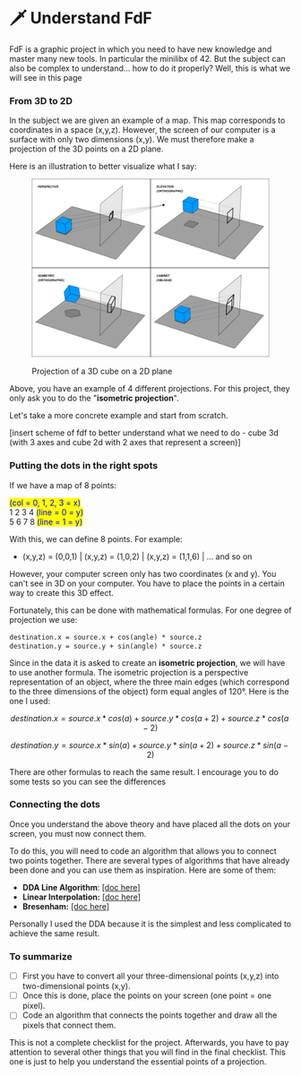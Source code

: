 # 🗡️ Understand FdF

FdF is a graphic project in which you need to have new knowledge and master many new tools. In particular the minilibx of 42. But the subject can also be complex to understand... how to do it properly? Well, this is what we will see in this page

### From 3D to 2D

In the subject we are given an example of a map. This map corresponds to coordinates in a space (x,y,z). However, the screen of our computer is a surface with only two dimensions (x,y). We must therefore make a projection of the 3D points on a 2D plane.&#x20;

Here is an illustration to better visualize what I say:

<figure><img src="../../.gitbook/assets/image (11).png" alt=""><figcaption><p>Projection of a 3D cube on a 2D plane</p></figcaption></figure>

Above, you have an example of 4 different projections. For this project, they only ask you to do the "**isometric projection**".&#x20;

Let's take a more concrete example and start from scratch.&#x20;

\[insert scheme of fdf to better understand what we need to do - cube 3d (with 3 axes and cube 2d with 2 axes that represent a screen)]

### Putting the dots in the right spots

If we have a map of 8 points:

<mark style="color:blue;">(col = 0, 1, 2, 3 = x)</mark>\
&#x20;          1  2  3  4 <mark style="color:blue;">(line = 0 = y)</mark>\
&#x20;          5  6  7  8 <mark style="color:blue;">(line = 1 = y)</mark>

With this, we can define 8 points. For example:

* (x,y,z) = (0,0,1)    |    (x,y,z) = (1,0,2)    |    (x,y,z) = (1,1,6)     |   ... and so on

However, your computer screen only has two coordinates (x and y). You can't see in 3D on your computer. You have to place the points in a certain way to create this 3D effect.&#x20;

Fortunately, this can be done with mathematical formulas. For one degree of projection we use:

```
destination.x = source.x + cos(angle) * source.z
destination.y = source.y + sin(angle) * source.z
```

Since in the data it is asked to create an **isometric projection**, we will have to use another formula. The isometric projection is a perspective representation of an object, where the three main edges (which correspond to the three dimensions of the object) form equal angles of 120°. Here is the one I used:

$$
destination.x = source.x * cos(a) + source.y * cos(a + 2) + source.z * cos(a - 2)
$$

$$
destination.y = source.x * sin(a) + source.y * sin(a + 2) + source.z * sin(a - 2)
$$

There are other formulas to reach the same result. I encourage you to do some tests so you can see the differences



### Connecting the dots

Once you understand the above theory and have placed all the dots on your screen, you must now connect them.&#x20;

To do this, you will need to code an algorithm that allows you to connect two points together. There are several types of algorithms that have already been done and you can use them as inspiration. Here are some of them:

* **DDA Line Algorithm**: [\[doc here\]](https://www.thecrazyprogrammer.com/2017/01/dda-line-drawing-algorithm-c-c.html)
* **Linear Interpolation:** [\[doc here\]](https://en.wikipedia.org/wiki/Linear_interpolation)
* **Bresenham:** [\[doc here\]](https://en.wikipedia.org/wiki/Bresenham's_line_algorithm)

Personally I used the DDA because it is the simplest and less complicated to achieve the same result.&#x20;



### To summarize

* [ ] First you have to convert all your three-dimensional points (x,y,z) into two-dimensional points (x,y).
* [ ] Once this is done, place the points on your screen (one point = one pixel).
* [ ] Code an algorithm that connects the points together and draw all the pixels that connect them.

This is not a complete checklist for the project. Afterwards, you have to pay attention to several other things that you will find in the final checklist. This one is just to help you understand the essential points of a projection.

